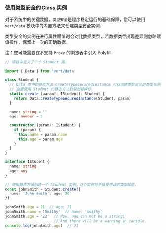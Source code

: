 <a id="type-safety-class-instance"></a>

### 使用类型安全的 Class 实例

对于系统中的关键数据，`类型安全`是程序稳定运行的基础保障，您可以使用 `vert/data` 模块中的内置方法来创建类型安全实例.

类型安全的实例在进行属性赋值时会对比数据类型，若数据类型出现差异则忽略赋值操作，保留上一次的正确数据。

注：您可能需要在不支持 `Proxy` 的浏览器中引入 Polyfill.

```typescript
// 项目中定义了一个 Student 类.

import { Data } from 'vert/data'

class Student {
  // Data 类中的静态方法 createTypeSecuredInstance 可以创建类型安全的类型实例.
  // 这里使用 Student 的静态方法封装创建操作.
  static create (param?: IStudent): Student {
    return Data.createTypeSecuredInstance(Student, param)
  }

  name: string = ''
  age: number = 0

  constructor (param?: IStudent) {
    if (param) {
      this.name = param.name
      this.age = param.age
    }
  }
}

interface IStudent {
  name: string
  age: any
}

// 使用静态方法创建一个 Student 实例，这个实例将不接受错误的类型赋值。
const johnSmith = Student.create({
  name: 'John Smith', age: 20
})

johnSmith.age = 21  // age: 21
johnSmith.name = 'Smithy'  // name: 'Smithy'
johnSmith.age = '22'  // Wow, age can not be a string!
                      // And there will be a warning in console.
console.log(johnSmith.age)  // 21
```
